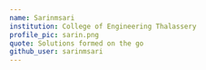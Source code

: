 ```yaml
---
name: Sarinmsari
institution: College of Engineering Thalassery
profile_pic: sarin.png
quote: Solutions formed on the go
github_user: sarinmsari
---
```

